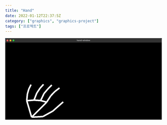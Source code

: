```yaml
---
title: "Hand"
date: 2022-01-12T22:37:5Z
category: ["graphics", "graphics-project"]
tags: ["프로젝트"]
---
```


![hand-window](./img/Jan-12-2022%2021-20-58.gif)
